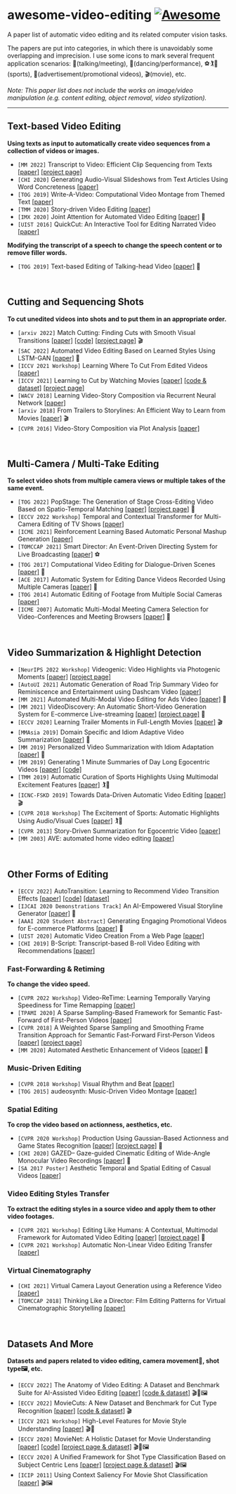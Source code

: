 # awesome-video-editing [![Awesome](https://cdn.rawgit.com/sindresorhus/awesome/d7305f38d29fed78fa85652e3a63e154dd8e8829/media/badge.svg)](https://github.com/sindresorhus/awesome)
A paper list of automatic video editing and its related computer vision tasks.

The papers are put into categories, in which there is unavoidably some overlapping and imprecision. I use some icons to mark several frequent application scenarios: 💬(talking/meeting), 💃(dancing/performance), ⚽🏌️🎾(sports), 🛒(advertisement/promotional videos), 🎬(movie), etc.  


*Note: This paper list does not include the works on image/video manipulation (e.g. content editing, object removal, video stylization).*

---
## Text-based Video Editing
**Using texts as input to automatically create video sequences from a collection of videos or images.**
- `[MM 2022]` Transcript to Video: Efficient Clip Sequencing from Texts [[paper]](https://arxiv.org/abs/2107.11851) [[project page]](http://www.xiongyu.me/projects/transcript2video/)
- `[CHI 2020]` Generating Audio-Visual Slideshows from Text Articles Using Word Concreteness [[paper]](https://dl.acm.org/doi/abs/10.1145/3313831.3376519)
- `[TOG 2019]` Write-A-Video: Computational Video Montage from Themed Text [[paper]](https://dl.acm.org/doi/abs/10.1145/3355089.3356520)
- `[TMM 2020]` Story-driven Video Editing [[paper]](https://ieeexplore.ieee.org/abstract/document/9257101)
- `[IMX 2020]` Joint Attention for Automated Video Editing [[paper]](https://dl.acm.org/doi/abs/10.1145/3391614.3393656) 💬
- `[UIST 2016]` QuickCut: An Interactive Tool for Editing Narrated Video [[paper]](https://dl.acm.org/doi/abs/10.1145/2984511.2984569)

**Modifying the transcript of a speech to change the speech content or to remove filler words.**
- `[TOG 2019]` Text-based Editing of Talking-head Video [[paper]](https://dl.acm.org/doi/abs/10.1145/3306346.3323028) 💬

<br/>

## Cutting and Sequencing Shots
**To cut unedited videos into shots and to put them in an appropriate order.**
- `[arxiv 2022]` Match Cutting: Finding Cuts with Smooth Visual Transitions [[paper]](https://arxiv.org/abs/2210.05766) [[code]](https://github.com/netflix/matchcut) [[project page]](https://netflixtechblog.com/match-cutting-at-netflix-finding-cuts-with-smooth-visual-transitions-31c3fc14ae59?gi=8873f373fd1d) 🎬
- `[SAC 2022]` Automated Video Editing Based on Learned Styles Using LSTM-GAN [[paper]](https://dl.acm.org/doi/abs/10.1145/3477314.3507141) 💃
- `[ICCV 2021 Workshop]` Learning Where To Cut From Edited Videos [[paper]](https://openaccess.thecvf.com/content/ICCV2021W/CVEU/html/Huang_Learning_Where_To_Cut_From_Edited_Videos_ICCVW_2021_paper.html)
- `[ICCV 2021]` Learning to Cut by Watching Movies [[paper]](https://arxiv.org/abs/2108.04294) [[code & dataset]](https://github.com/PardoAlejo/LearningToCut) [[project page]](https://www.alejandropardo.net/publication/learning-to-cut/)
- `[WACV 2018]` Learning Video-Story Composition via Recurrent Neural Network [[paper]](https://arxiv.org/abs/1801.10281)
- `[arxiv 2018]` From Trailers to Storylines: An Efficient Way to Learn from Movies [[paper]](https://arxiv.org/abs/1806.05341) 🎬
- `[CVPR 2016]` Video-Story Composition via Plot Analysis [[paper]](https://openaccess.thecvf.com/content_cvpr_2016/html/Choi_Video-Story_Composition_via_CVPR_2016_paper.html)

<br/>

## Multi-Camera / Multi-Take Editing
**To select video shots from multiple camera views or multiple takes of the same event.**
- `[TOG 2022]` PopStage: The Generation of Stage Cross-Editing Video Based on Spatio-Temporal Matching [[paper]](https://dl.acm.org/doi/abs/10.1145/3550454.3555467) [[project page]](https://w-dlee.github.io/popstage) 💃
- `[ECCV 2022 Workshop]` Temporal and Contextual Transformer for Multi-Camera Editing of TV Shows [[paper]](https://arxiv.org/abs/2210.08737)
- `[ICME 2021]` Reinforcement Learning Based Automatic Personal Mashup Generation [[paper]](https://www.computer.org/csdl/proceedings-article/icme/2021/09428357/1uim1GOOhtC)
- `[TOMCCAP 2021]` Smart Director: An Event-Driven Directing System for Live Broadcasting [[paper]](https://dl.acm.org/doi/full/10.1145/3448981) ⚽
- `[TOG 2017]` Computational Video Editing for Dialogue-Driven Scenes [[paper]](https://dl.acm.org/doi/abs/10.1145/3072959.3073653) 💬
- `[ACE 2017]` Automatic System for Editing Dance Videos Recorded Using Multiple Cameras [[paper]](https://link.springer.com/chapter/10.1007/978-3-319-76270-8_47) 💃
- `[TOG 2014]` Automatic Editing of Footage from Multiple Social Cameras [[paper]](https://dl.acm.org/doi/abs/10.1145/2601097.2601198)
- `[ICME 2007]` Automatic Multi-Modal Meeting Camera Selection for Video-Conferences and Meeting Browsers [[paper]](https://ieeexplore.ieee.org/abstract/document/4285090) 💬

<br/>

## Video Summarization & Highlight Detection
- `[NeurIPS 2022 Workshop]` Videogenic: Video Highlights via Photogenic Moments [[paper]](https://neuripscreativityworkshop.github.io/2022/papers/ml4cd2022_paper02.pdf) [[project page]](https://humanvideointeraction.github.io/videogenic/)
- `[AutoUI 2021]` Automatic Generation of Road Trip Summary Video for Reminiscence and Entertainment using Dashcam Video [[paper]](https://dl.acm.org/doi/abs/10.1145/3409118.3475151)
- `[MM 2021]` Automated Multi-Modal Video Editing for Ads Video [[paper]](https://dl.acm.org/doi/abs/10.1145/3474085.3479205) 🛒
- `[MM 2021]` VideoDiscovery: An Automatic Short-Video Generation System for E-commerce Live-streaming [[paper]](https://dl.acm.org/doi/abs/10.1145/3474085.3478554) [[project page]](https://discovery.aliyun.com/index#/) 🛒
- `[ECCV 2020]` Learning Trailer Moments in Full-Length Movies [[paper]](https://arxiv.org/abs/2008.08502) 🎬
- `[MMAsia 2019]` Domain Specific and Idiom Adaptive Video Summarization [[paper]](https://dl.acm.org/doi/abs/10.1145/3338533.3366603) 🛒
- `[MM 2019]` Personalized Video Summarization with Idiom Adaptation [[paper]](https://dl.acm.org/doi/pdf/10.1145/3343031.3350584) 🛒
- `[MM 2019]` Generating 1 Minute Summaries of Day Long Egocentric Videos [[paper]](https://dl.acm.org/doi/abs/10.1145/3343031.3350880) [[code]](https://github.com/anuj-rathore/Generating-One-Minute-Summaries)
- `[TMM 2019]` Automatic Curation of Sports Highlights Using Multimodal Excitement Features [[paper]](https://ieeexplore.ieee.org/abstract/document/8491305) 🏌️🎾
- `[ICNC-FSKD 2019]` Towards Data-Driven Automatic Video Editing [[paper]](https://arxiv.org/abs/1907.07345) 🎬
- `[CVPR 2018 Workshop]` The Excitement of Sports: Automatic Highlights Using Audio/Visual Cues [[paper]](https://openaccess.thecvf.com/content_cvpr_2018_workshops/w49/html/Merler_The_Excitement_of_CVPR_2018_paper.html) 🏌️🎾
- `[CVPR 2013]` Story-Driven Summarization for Egocentric Video [[paper]](https://openaccess.thecvf.com/content_cvpr_2013/html/Lu_Story-Driven_Summarization_for_2013_CVPR_paper.html)
- `[MM 2003]` AVE: automated home video editing [[paper]](https://dl.acm.org/doi/abs/10.1145/957013.957121)

<br/>

## Other Forms of Editing
- `[ECCV 2022]` AutoTransition: Learning to Recommend Video Transition Effects [[paper]](https://arxiv.org/abs/2207.13479) [[code]](https://github.com/acherstyx/AutoTransition) [[dataset]](https://drive.google.com/file/d/179r-bRu9trSgqh4ejhyplfFKO2ta98BT/view?usp=sharing)
- `[IJCAI 2020 Demonstrations Track]` An AI-Empowered Visual Storyline Generator [[paper]](https://dl.acm.org/doi/abs/10.5555/3491440.3492205) 🛒
- `[AAAI 2020 Student Abstract]` Generating Engaging Promotional Videos for E-commerce Platforms [[paper]](https://ojs.aaai.org/index.php/AAAI/article/view/7205) 🛒
- `[UIST 2020]` Automatic Video Creation From a Web Page [[paper]](https://dl.acm.org/doi/abs/10.1145/3379337.3415814)
- `[CHI 2019]` B-Script: Transcript-based B-roll Video Editing with Recommendations [[paper]](https://dl.acm.org/doi/pdf/10.1145/3290605.3300311)
### Fast-Forwarding & Retiming
**To change the video speed.**
- `[CVPR 2022 Workshop]` Video-ReTime: Learning Temporally Varying Speediness for Time Remapping [[paper]](https://arxiv.org/abs/2205.05609)
- `[TPAMI 2020]` A Sparse Sampling-Based Framework for Semantic Fast-Forward of First-Person Videos [[paper]](https://arxiv.org/abs/2009.11063)
- `[CVPR 2018]` A Weighted Sparse Sampling and Smoothing Frame Transition Approach for Semantic Fast-Forward First-Person Videos [[paper]](https://arxiv.org/abs/1802.08722) [[project page]](https://www.verlab.dcc.ufmg.br/semantic-hyperlapse/)
- `[MM 2020]` Automated Aesthetic Enhancement of Videos [[paper]](https://dl.acm.org/doi/abs/10.1145/1873951.1873991) 💃
### Music-Driven Editing
- `[CVPR 2018 Workshop]` Visual Rhythm and Beat [[paper]](https://openaccess.thecvf.com/content_cvpr_2018_workshops/w49/html/Davis_Visual_Rhythm_and_CVPR_2018_paper.html)
- `[TOG 2015]` audeosynth: Music-Driven Video Montage [[paper]](https://dl.acm.org/doi/abs/10.1145/2766966)
### Spatial Editing
**To crop the video based on actionness, aesthetics, etc.**
- `[CVPR 2020 Workshop]` Production Using Gaussian-Based Actionness and Game States Recognition [[paper]](https://openaccess.thecvf.com/content_CVPRW_2020/html/w53/Quiroga_As_Seen_on_TV_Automatic_Basketball_Video_Production_Using_Gaussian-Based_CVPRW_2020_paper.html) [[project page]]( https://gsbasketball.github.io) 🏀
- `[CHI 2020]` GAZED– Gaze-guided Cinematic Editing of Wide-Angle Monocular Video Recordings [[paper]](https://dl.acm.org/doi/abs/10.1145/3313831.3376544) 💃
- `[SA 2017 Poster]` Aesthetic Temporal and Spatial Editing of Casual Videos [[paper]](https://dl.acm.org/doi/abs/10.1145/3145690.3145733)
### Video Editing Styles Transfer
**To extract the editing styles in a source video and apply them to other video footages.**
- `[CVPR 2021 Workshop]` Editing Like Humans: A Contextual, Multimodal Framework for Automated Video Editing [[paper]](https://openaccess.thecvf.com/content/CVPR2021W/MULA/html/Koorathota_Editing_Like_Humans_A_Contextual_Multimodal_Framework_for_Automated_Video_CVPRW_2021_paper.html) [[project page]](http://cmve.foveainsights.com/) 💬
- `[CVPR 2021 Workshop]` Automatic Non-Linear Video Editing Transfer [[paper]](https://arxiv.org/abs/2105.06988)
### Virtual Cinematography
- `[CHI 2021]` Virtual Camera Layout Generation using a Reference Video [[paper]](https://dl.acm.org/doi/abs/10.1145/3411764.3445437)
- `[TOMCCAP 2018]` Thinking Like a Director: Film Editing Patterns for Virtual Cinematographic Storytelling [[paper]](https://dl.acm.org/doi/abs/10.1145/3241057)
<br/>

## Datasets And More
**Datasets and papers related to video editing, camera movement🎥, shot type🖼️, etc.**
- `[ECCV 2022]` The Anatomy of Video Editing: A Dataset and Benchmark Suite for AI-Assisted Video Editing [[paper]](http://arxiv.org/abs/2207.09812) [[code & dataset]](https://github.com/dawitmureja/AVE) 🎬🎥🖼️
- `[ECCV 2022]` MovieCuts: A New Dataset and Benchmark for Cut Type Recognition [[paper]](https://arxiv.org/abs/2109.05569)  [[code & dataset]](https://github.com/PardoAlejo/MovieCuts) 🎬
- `[ICCV 2021 Workshop]` High-Level Features for Movie Style Understanding [[paper]](https://hal.archives-ouvertes.fr/hal-03381587/) 🎬🎥
- `[ECCV 2020]` MovieNet: A Holistic Dataset for Movie Understanding [[paper]](https://arxiv.org/pdf/2007.10937.pdf) [[code]](https://github.com/movienet) [[project page & dataset]](https://movienet.github.io/) 🎬🎥🖼️
- `[ECCV 2020]` A Unified Framework for Shot Type Classification Based on Subject Centric Lens [[paper]](http://arxiv.org/abs/2008.03548) [[project page & dataset]](https://anyirao.com/projects/ShotType.html) 🎬🖼️
- `[ICIP 2011]` Using Context Saliency For Movie Shot Classification [[paper]](http://www.nlpr.ia.ac.cn/2011papers/gjhy/gh121.pdf) 🎬🖼️
